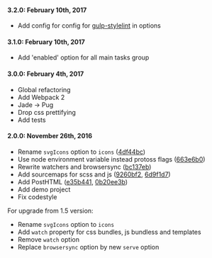 #### 3.2.0: February 10th, 2017
* Add config for config for [gulp-stylelint](https://github.com/olegskl/gulp-stylelint) in options

#### 3.1.0: February 10th, 2017
* Add 'enabled' option for all main tasks group

#### 3.0.0: February 4th, 2017
* Global refactoring
* Add Webpack 2
* Jade -> Pug
* Drop css prettifying
* Add tests


#### 2.0.0: November 26th, 2016
* Rename  `svgIcons` option to `icons` ([4df44bc](https://github.com/andrey-hohlov/protoss/commit/4df44bc))
* Use node environment variable instead protoss flags ([663e6b0](https://github.com/andrey-hohlov/protoss/commit/663e6b0))
* Rewrite watchers and browsersync ([bc137eb](https://github.com/andrey-hohlov/protoss/commit/bc137eb))
* Add sourcemaps for scss and js ([9260bf2](https://github.com/andrey-hohlov/protoss/commit/9260bf2), [6d9f1d7](https://github.com/andrey-hohlov/protoss/commit/6d9f1d7))
* Add PostHTML ([e35b441](https://github.com/andrey-hohlov/protoss/commit/e35b441), [0b20ee3b](https://github.com/andrey-hohlov/protoss/commit/0b20ee3b))
* Add demo project
* Fix codestyle

For upgrade from 1.5 version:
* Rename `svgIcons` option to `icons`
* Add `watch` property for css bundles, js bundless and templates
* Remove `watch` option
* Replace `browsersync` option by new `serve` option
